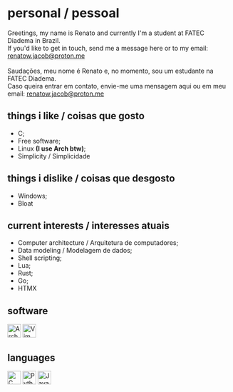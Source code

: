 # personal / pessoal
Greetings, my name is Renato and currently I'm a student at FATEC Diadema in
Brazil.<br>
If you'd like to get in touch, send me a message here or to my email:
renatow.jacob@proton.me<br><br>
Saudações, meu nome é Renato e, no momento, sou um estudante na FATEC Diadema.
<br>
Caso queira entrar em contato, envie-me uma mensagem aqui ou em meu email:
renatow.jacob@proton.me

## things i like / coisas que gosto
- C;<br>
- Free software;<br>
- Linux **(I use Arch btw)**;<br>
- Simplicity / Simplicidade

## things i dislike / coisas que desgosto
- Windows;<br>
- Bloat

## current interests / interesses atuais
- Computer architecture / Arquitetura de computadores;<br>
- Data modeling / Modelagem de dados;<br>
- Shell scripting;<br>
- Lua;<br>
- Rust;<br>
- Go;<br>
- HTMX

## software
<img height="30px" width="30px" src="https://upload.wikimedia.org/wikipedia/commons/1/13/Arch_Linux_%22Crystal%22_icon.svg" alt="Arch Linux">
<img height="30px" width="30px" src="https://cdn.jsdelivr.net/gh/devicons/devicon/icons/vim/vim-original.svg" alt="Vim text editor">
</ul>

## languages
<img height="30px" width="30px" src="https://cdn.jsdelivr.net/gh/devicons/devicon/icons/c/c-original.svg" alt="C Language">
<img height="30px" width="30px" src="https://cdn.jsdelivr.net/gh/devicons/devicon/icons/python/python-original.svg" alt="Python">
<img height="30px" width="30px" src="https://cdn.jsdelivr.net/gh/devicons/devicon/icons/javascript/javascript-original.svg" alt="Javascript">
